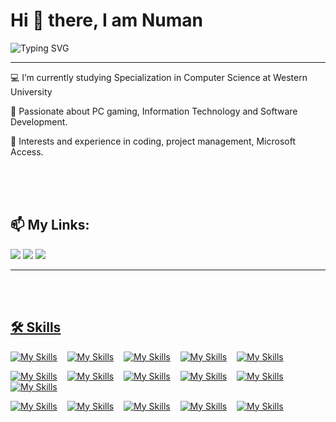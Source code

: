 ###

<h1>Hi 👋 there, I am Numan</h1>



<p>
   
![Typing SVG](https://readme-typing-svg.demolab.com/?lines=Computer+Science+Student)
   
</p>

---

<p>💻 I’m currently studying Specialization in Computer Science at Western University</p>




<p>💬 Passionate about PC gaming, Information Technology and Software Development.</p>

<p>🔭 Interests and experience in coding, project management, Microsoft Access.</p>
  
<br>
<br>
<br>

<h2 align = "left">📫 My Links:</h3>
<p align = "left"><a href = "https://www.linkedin.com/in/numan-salahuddin-65124029a/"><img src = "https://img.shields.io/badge/Linkedin-0077B5?style=for-the-badge&logo=linkedin&logoColor=white"/></a>
<a href = "mailto:numansalahuddin@yahoo.com"><img src= "https://img.shields.io/badge/Email_Me-D14836?style=for-the-badge&logo=gmail&logoColor=white"/></a>
<a href = "https://github.com/Bounteous-coder"><img src="https://img.shields.io/badge/Personal_Website-000000?style=for-the-badge&logo=me&logoColor=white"/>
</p>

------------------------------------------------------------------------------------------------------------------------------------------------------------------------------------------------
<br>
<br>
<h2 align = "left">🛠 Skills</h2>
<p align = "left"
   
[![My Skills](https://skillicons.dev/icons?i=c)](https://www.cprogramming.com/)&nbsp;&nbsp;&nbsp;&nbsp;[![My Skills](https://skillicons.dev/icons?i=cpp)](https://www.cprogramming.com/)&nbsp;&nbsp;&nbsp;&nbsp;[![My Skills](https://skillicons.dev/icons?i=py)](https://www.python.org/)&nbsp;&nbsp;&nbsp;&nbsp;[![My Skills](https://skillicons.dev/icons?i=ros)](https://www.ros.org/)&nbsp;&nbsp;&nbsp;&nbsp;[![My Skills](https://skillicons.dev/icons?i=matlab)](https://www.mathworks.com/products/matlab.html) 

<p align = "left"
   
[![My Skills](https://skillicons.dev/icons?i=git)](https://git-scm.com/)&nbsp;&nbsp;&nbsp;&nbsp;[![My Skills](https://skillicons.dev/icons?i=raspberrypi)](https://www.raspberrypi.org/)&nbsp;&nbsp;&nbsp;&nbsp;[![My Skills](https://skillicons.dev/icons?i=html)](https://html.com/)&nbsp;&nbsp;&nbsp;&nbsp;[![My Skills](https://skillicons.dev/icons?i=js)](https://www.javascript.com/)&nbsp;&nbsp;&nbsp;&nbsp;[![My Skills](https://skillicons.dev/icons?i=css)](https://www.w3.org/Style/CSS/Overview.en.html)&nbsp;&nbsp;&nbsp;&nbsp;[![My Skills](https://skillicons.dev/icons?i=java)](https://www.java.com/en/) 


<p align = "left"
   
[![My Skills](https://skillicons.dev/icons?i=eclipse)](https://www.eclipse.org/ide/)&nbsp;&nbsp;&nbsp;&nbsp;[![My Skills](https://skillicons.dev/icons?i=vscode)](https://code.visualstudio.com/)&nbsp;&nbsp;&nbsp;&nbsp;[![My Skills](https://skillicons.dev/icons?i=linux)](https://git.kernel.org/pub/scm/linux/kernel/git/torvalds/linux.git)&nbsp;&nbsp;&nbsp;&nbsp;[![My Skills](https://skillicons.dev/icons?i=bash)](https://www.gnu.org/software/bash/)&nbsp;&nbsp;&nbsp;&nbsp;[![My Skills](https://skillicons.dev/icons?i=nodejs)](https://nodejs.org/en)

</p>
<br>
<br>

<!--
**Bounteous-coder** is a ✨ _special_ ✨ repository because its `README.md` (this file) appears on your GitHub profile.

Here are some ideas to get you started:

- 🔭 I’m currently working on a ROBLOX game...
- 🌱 I’m currently learning ...
- 👯 I’m looking to collaborate on ...
- 🤔 I’m looking for help with ...
- 💬 Ask me about ...
- 📫 How to reach me: ...
-
- ⚡ Fun fact: ...
-->

